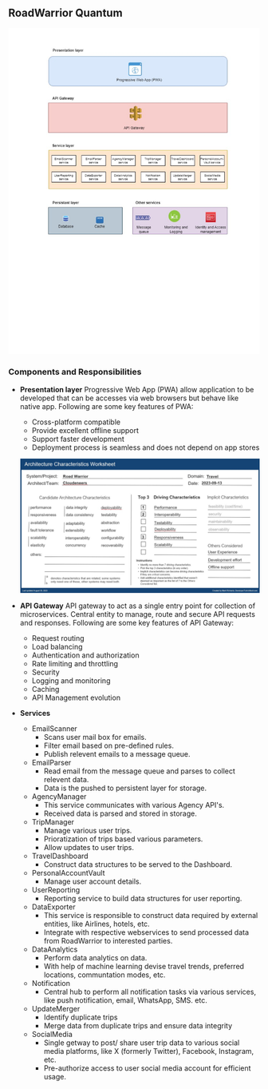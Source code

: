 ## RoadWarrior Quantum
![images](../diagrams/RoadWarrior-Logical-Architecture.jpg)

### Components and Responsibilities
* **Presentation layer**
	Progressive Web App (PWA) allow application to be developed that can be accesses via web browsers but behave like native app.
	Following are some key features of PWA:
	* Cross-platform compatible
	* Provide excellent offline support
	* Support faster development
	* Deployment process is seamless and does not depend on app stores
	
	![images](../diagrams/Logical-Architecture-Charateristics.jpg)

*  **API Gateway**
	API gateway to act as a single entry point for collection of microservices.
	Central entity to manage, route and secure API requests and responses.
	Following are some key features of API Gateway:
	* Request routing
	* Load balancing
	* Authentication and authorization
	* Rate limiting and throttling
	* Security
	* Logging and monitoring
	* Caching
 	* API Management evolution 
	
* **Services**
  * EmailScanner
	* Scans user mail box for emails.
	* Filter email based on pre-defined rules.
	* Publish relevent emails to a message queue.
  * EmailParser
	* Read email from the message queue and parses to collect relevent data.
	* Data is the pushed to persistent layer for storage.
  * AgencyManager
	* This service communicates with various Agency API's.
	* Received data is parsed and stored in storage.
  * TripManager
	* Manage various user trips.
	* Prioratization of trips based various parameters.
	* Allow updates to user trips.
  * TravelDashboard
  	* Construct data structures to be served to the Dashboard. 
  * PersonalAccountVault
	* Manage user account details.
  * UserReporting
	* Reporting service to build data structures for user reporting.
  * DataExporter
	* This service is responsible to construct data required by external entities, like Airlines, hotels, etc.
	* Integrate with respective webservices to send processed data from RoadWarrior to interested parties.
  * DataAnalytics
	* Perform data analytics on data.
	* With help of machine learning devise travel trends, preferred locations, communtation modes, etc.
  * Notification
	* Central hub to perform all notification tasks via various services, like push notification, email, WhatsApp, SMS. etc.
  * UpdateMerger
	* Identify duplicate trips
	* Merge data from duplicate trips and ensure data integrity
  * SocialMedia
	* Single getway to post/ share user trip data to various social media platforms, like X (formerly Twitter), Facebook, Instagram, etc.
	* Pre-authorize access to user social media account for efficient usage.
